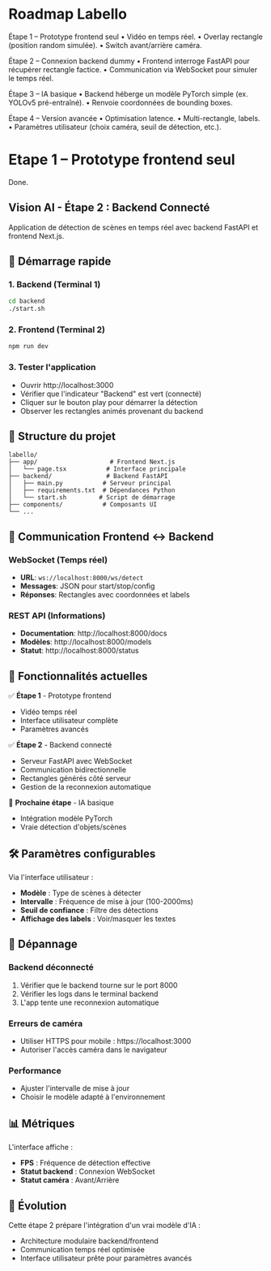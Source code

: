 # Roadmap Labello

Étape 1 – Prototype frontend seul
	•	Vidéo en temps réel.
	•	Overlay rectangle (position random simulée).
	•	Switch avant/arrière caméra.

Étape 2 – Connexion backend dummy
	•	Frontend interroge FastAPI pour récupérer rectangle factice.
	•	Communication via WebSocket pour simuler le temps réel.

Étape 3 – IA basique
	•	Backend héberge un modèle PyTorch simple (ex. YOLOv5 pré-entraîné).
	•	Renvoie coordonnées de bounding boxes.

Étape 4 – Version avancée
	•	Optimisation latence.
	•	Multi-rectangle, labels.
	•	Paramètres utilisateur (choix caméra, seuil de détection, etc.).

# Etape 1 – Prototype frontend seul
Done.


## Vision AI - Étape 2 : Backend Connecté

Application de détection de scènes en temps réel avec backend FastAPI et frontend Next.js.

## 🚀 Démarrage rapide

### 1. Backend (Terminal 1)
```bash
cd backend
./start.sh
```

### 2. Frontend (Terminal 2)
```bash
npm run dev
```

### 3. Tester l'application
- Ouvrir http://localhost:3000
- Vérifier que l'indicateur "Backend" est vert (connecté)
- Cliquer sur le bouton play pour démarrer la détection
- Observer les rectangles animés provenant du backend

## 📁 Structure du projet

```
labello/
├── app/                    # Frontend Next.js
│   └── page.tsx           # Interface principale
├── backend/               # Backend FastAPI
│   ├── main.py           # Serveur principal
│   ├── requirements.txt  # Dépendances Python
│   └── start.sh         # Script de démarrage
├── components/           # Composants UI
└── ...
```

## 🔌 Communication Frontend ↔ Backend

### WebSocket (Temps réel)
- **URL**: `ws://localhost:8000/ws/detect`
- **Messages**: JSON pour start/stop/config
- **Réponses**: Rectangles avec coordonnées et labels

### REST API (Informations)
- **Documentation**: http://localhost:8000/docs
- **Modèles**: http://localhost:8000/models
- **Statut**: http://localhost:8000/status

## 🎯 Fonctionnalités actuelles

✅ **Étape 1** - Prototype frontend
- Vidéo temps réel
- Interface utilisateur complète
- Paramètres avancés

✅ **Étape 2** - Backend connecté
- Serveur FastAPI avec WebSocket
- Communication bidirectionnelle
- Rectangles générés côté serveur
- Gestion de la reconnexion automatique

🔄 **Prochaine étape** - IA basique
- Intégration modèle PyTorch
- Vraie détection d'objets/scènes

## 🛠️ Paramètres configurables

Via l'interface utilisateur :
- **Modèle** : Type de scènes à détecter
- **Intervalle** : Fréquence de mise à jour (100-2000ms)
- **Seuil de confiance** : Filtre des détections
- **Affichage des labels** : Voir/masquer les textes

## 🐛 Dépannage

### Backend déconnecté
1. Vérifier que le backend tourne sur le port 8000
2. Vérifier les logs dans le terminal backend
3. L'app tente une reconnexion automatique

### Erreurs de caméra
- Utiliser HTTPS pour mobile : https://localhost:3000
- Autoriser l'accès caméra dans le navigateur

### Performance
- Ajuster l'intervalle de mise à jour
- Choisir le modèle adapté à l'environnement

## 📊 Métriques

L'interface affiche :
- **FPS** : Fréquence de détection effective
- **Statut backend** : Connexion WebSocket
- **Statut caméra** : Avant/Arrière

## 🔄 Évolution

Cette étape 2 prépare l'intégration d'un vrai modèle d'IA :
- Architecture modulaire backend/frontend
- Communication temps réel optimisée
- Interface utilisateur prête pour paramètres avancés
